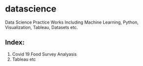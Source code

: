 # datascience
Data Science Practice Works Including Machine Learning, Python, Visualization, Tableau, Datasets etc. 

Index:
------
1. Covid 19 Food Survey Analyasis
2. Tableau
etc
